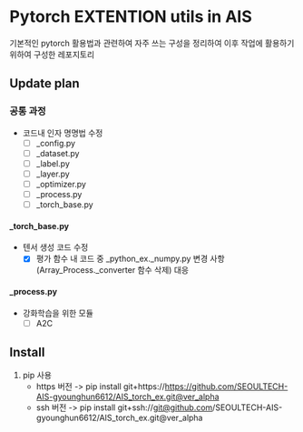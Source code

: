# Pytorch EXTENTION utils in AIS

기본적인 pytorch 활용법과 관련하여 자주 쓰는 구성을 정리하여 이후 작업에 활용하기 위하여 구성한 레포지토리

## Update plan

### 공통 과정
- 코드내 인자 명명법 수정
   - [ ] _config.py
   - [ ] _dataset.py
   - [ ] _label.py
   - [ ] _layer.py
   - [ ] _optimizer.py
   - [ ] _process.py
   - [ ] _torch_base.py

#### _torch_base.py
- 텐서 생성 코드 수정
   - [x] 평가 함수 내 코드 중 _python_ex._numpy.py 변경 사항 (Array_Process._converter 함수 삭제) 대응

#### _process.py
- 강화학습을 위한 모듈
   - [ ] A2C

## Install
1. pip 사용
   - https 버전 -> pip install git+https://https://github.com/SEOULTECH-AIS-gyounghun6612/AIS_torch_ex.git@ver_alpha
   - ssh 버전   -> pip install git+ssh://git@github.com/SEOULTECH-AIS-gyounghun6612/AIS_torch_ex.git@ver_alpha
